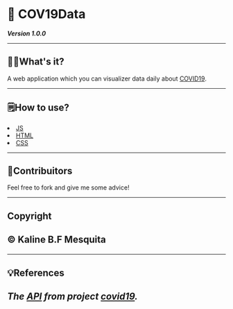 <h1> &#129440; COV19Data</h1>

***Version 1.0.0***

<hr>

<h2>&#128105;&#8205;&#127979;What's it?</h2>

<p>
  A web application which you can visualizer data daily about <a href="https://coronavirus.saude.gov.br/">COVID19</a>.
</p>

<hr>

<h2>&#128466;&#65039;How to use?</h2>

<li><a href="https://developer.mozilla.org/pt-BR/docs/Aprender/JavaScript">JS</a></li>
<li><a href="https://developer.mozilla.org/pt-BR/docs/Web/HTML">HTML</a></li>
<li><a href="https://developer.mozilla.org/pt-BR/docs/Web/CSS">CSS</a></li>

<hr>

<h2>&#127881;Contribuitors</h2>

  <p>Feel free to fork and give me some advice!</p>
  
<hr>

<h2>Copyright<h2>

<p>&#169; Kaline B.F Mesquita</p>

<hr>

<h2>&#128161;References<h2>
  
*****The <a href="https://pomber.github.io/covid19/timeseries.json">API</a> from project <a href="https://github.com/pomber/covid19">covid19</a>.*****

